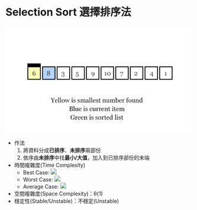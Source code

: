 # Selection Sort 選擇排序法

![](selection-sort.gif)

- 作法
    1. 將資料分成**已排序**、**未排序**兩部份
    2. 依序由**未排序**中找**最小/大值**，加入到已排序部份的末端
- 時間複雜度(Time Complexity)
    - Best Case: ![](https://latex.codecogs.com/gif.latex?O\left(&space;n^{2}\right))
    - Worst Case: ![](https://latex.codecogs.com/gif.latex?O\left(&space;n^{2}\right))
    - Average Case: ![](https://latex.codecogs.com/gif.latex?O\left(&space;n^{2}\right))
- 空間複雜度(Space Complexity)：θ(1)
- 穩定性(Stable/Unstable)：不穩定(Unstable)
